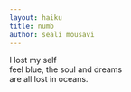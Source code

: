 ```yaml
---
layout: haiku
title: numb 
author: seali mousavi
---
```

I lost my self <br>
feel blue, the soul and dreams <br>
are all lost in oceans. <br>
